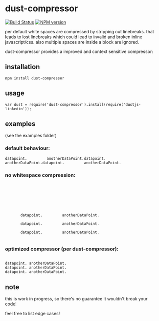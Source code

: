 # dust-compressor

[![Build Status](https://travis-ci.org/zaphod1984/dust-compressor.png)](https://travis-ci.org/zaphod1984/dust-compressor)
[![NPM version](https://badge.fury.io/js/dust-compressor.png)](http://badge.fury.io/js/dust-compressor)

per default white spaces are compressed by stripping out linebreaks.
that leads to lost linebreaks which could lead to invalid and broken inline javascript/css.
also multiple spaces are inside a block are ignored.

dust-compressor provides a improved and context sensitive compressor:

## installation
`npm install dust-compressor`

## usage
```
var dust = require('dust-compressor').install(require('dustjs-linkedin'));
```

## examples
(see the examples folder)

### default behaviour:
```
datapoint.         anotherDataPoint.datapoint.         anotherDataPoint.datapoint.         anotherDataPoint.
```

### no whitespace compression:
```







       datapoint.         anotherDataPoint.

       datapoint.         anotherDataPoint.

       datapoint.         anotherDataPoint.


```
### optimized compressor (per dust-compressor):
```

datapoint. anotherDataPoint.
datapoint. anotherDataPoint.
datapoint. anotherDataPoint.

```

## note
this is work in progress, so there's no guarantee it wouldn't break your code!

feel free to list edge cases!